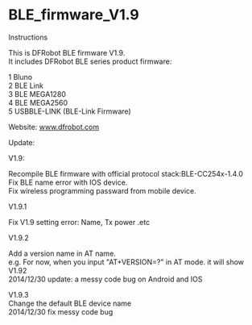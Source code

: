 BLE_firmware_V1.9
=================
Instructions

This is DFRobot BLE firmware V1.9.  <br>
It includes DFRobot BLE series product firmware:<br>

1 Bluno  <br>
2 BLE Link  <br>
3 BLE MEGA1280  <br>
4 BLE MEGA2560  <br>
5 USBBLE-LINK (BLE-Link Firmware) <br> 

Website: www.dfrobot.com  <br>

Update:<br>

V1.9: <br>

Recompile BLE firmware with official protocol stack:BLE-CC254x-1.4.0  <br>
Fix BLE name error with IOS device. <br>
Fix wireless programming passward from mobile device. <br>


V1.9.1 <br>

Fix V1.9 setting error: Name, Tx power .etc


V1.9.2 <br>

Add a version name in AT name. <br>
e.g. For now, when you input "AT+VERSION=?" in AT mode. it will show V1.92 <br>
2014/12/30 update: a messy code bug on Android and IOS <br>


V1.9.3 <br>
Change the default BLE device name <br>
2014/12/30 fix messy code bug <br>
